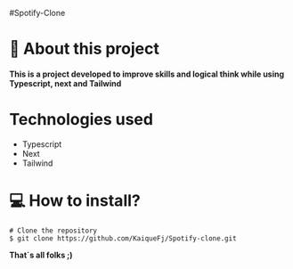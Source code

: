  #Spotify-Clone

# 📕 About this project

#### This is a project developed to improve skills and logical think while using Typescript, next and Tailwind

# Technologies used

- Typescript
- Next
- Tailwind

# 💻 How to install?

```
# Clone the repository
$ git clone https://github.com/KaiqueFj/Spotify-clone.git

```

**That´s all folks ;)**